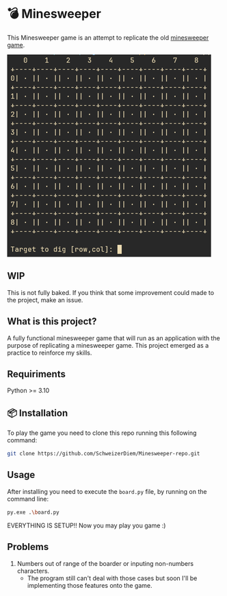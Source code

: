 # 💣 Minesweeper 

This Minesweeper game is an attempt to replicate the old 
[minesweeper game](https://www.google.com/search?q=minesweeper).

![MyVersion](./imgs/screenV1.png)

## WIP

This is not fully baked. If you think that some improvement 
could made to the project, make an issue.

## What is this project?

A fully functional minesweeper game that will run as an application
with the purpose of replicating a minesweeper game. This project emerged as a
practice to reinforce my skills. 

## Requiriments

Python >= 3.10

## 📦 Installation

To play the game you need to clone this repo running this following command:

```bash
git clone https://github.com/SchweizerDiem/Minesweeper-repo.git
```

## Usage

After installing you need to execute the `board.py` file, by running on the command line:

```bash
py.exe .\board.py
```

EVERYTHING IS SETUP!! Now you may play you game :)

## Problems

1. Numbers out of range of the boarder or inputing non-numbers characters.
    - The program still can't deal with those cases but soon I'll be 
      implementing those features onto the game.
